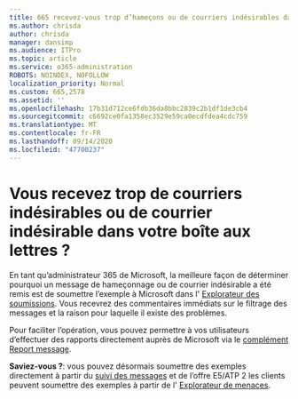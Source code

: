 ```yaml
---
title: 665 recevez-vous trop d’hameçons ou de courriers indésirables dans votre boîte aux lettres ?
ms.author: chrisda
author: chrisda
manager: dansimp
ms.audience: ITPro
ms.topic: article
ms.service: o365-administration
ROBOTS: NOINDEX, NOFOLLOW
localization_priority: Normal
ms.custom: 665,2578
ms.assetid: ''
ms.openlocfilehash: 17b31d712ce6fdb36da8bbc2839c2b1df1de3cb4
ms.sourcegitcommit: c6692ce0fa1358ec3529e59ca0ecdfdea4cdc759
ms.translationtype: MT
ms.contentlocale: fr-FR
ms.lasthandoff: 09/14/2020
ms.locfileid: "47700237"
---
```

# <a name="are-you-receiving-too-much-phish-or-spam-in-your-mailbox"></a>Vous recevez trop de courriers indésirables ou de courrier indésirable dans votre boîte aux lettres ?

En tant qu’administrateur 365 de Microsoft, la meilleure façon de déterminer pourquoi un message de hameçonnage ou de courrier indésirable a été remis est de soumettre l’exemple à Microsoft dans l' [Explorateur des soumissions](https://protection.office.com/reportsubmission). Vous recevrez des commentaires immédiats sur le filtrage des messages et la raison pour laquelle il existe des problèmes.

Pour faciliter l’opération, vous pouvez permettre à vos utilisateurs d’effectuer des rapports directement auprès de Microsoft via le [complément Report message](https://appsource.microsoft.com/product/office/WA104381180?src=office&tab=Overview).

**Saviez-vous ?**: vous pouvez désormais soumettre des exemples directement à partir du [suivi des messages](https://protection.office.com/messagetrace) et de l’offre E5/ATP 2 les clients peuvent soumettre des exemples à partir de l' [Explorateur de menaces](https://docs.microsoft.com/microsoft-365/security/office-365-security/threat-explorer).
